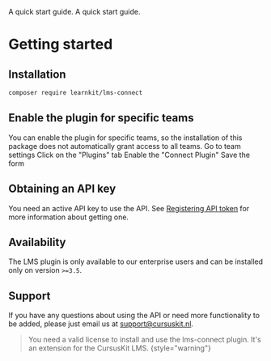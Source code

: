 <card-summary>A quick start guide.</card-summary>
<link-summary>A quick start guide.</link-summary>

# Getting started

## Installation
```bash
composer require learnkit/lms-connect
```

## Enable the plugin for specific teams
You can enable the plugin for specific teams, so the installation of this package does not automatically grant access to all teams.
<procedure title="Enable the plugin for a team">
<step>Go to team settings</step>
<step>Click on the "Plugins" tab</step>
<step>Enable the "Connect Plugin"</step>
<step>Save the form</step>
</procedure>

## Obtaining an API key
You need an active API key to use the API. See [Registering API token](Authentication.md#register-api-token) for more information about getting one.

## Availability
The LMS plugin is only available to our enterprise users and can be installed only on version `>=3.5`.

## Support
If you have any questions about using the API or need more functionality to be added, please just email us at [support@cursuskit.nl](mailto:support@cursuskit.nl).

> You need a valid license to install and use the lms-connect plugin. It's an extension for the CursusKit LMS.
{style="warning"}
